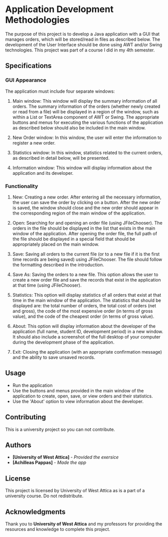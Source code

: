 # Application Development Methodologies

The purpose of this project is to develop a Java application with a GUI that manages orders, which will be stored/read in files as described below. The development of the User Interface should be done using AWT and/or Swing technologies. This project was part of a course I did in my 4th semester.

## Specifications

### GUI Appearance

The application must include four separate windows:

1. Main window: This window will display the summary information of all orders. The summary information of the orders (whether newly created or read from a file) will be displayed in a region of the window, such as within a List or TextArea component of AWT or Swing. The appropriate buttons and menus for executing the various functions of the application as described below should also be included in the main window.

2. New Order window: In this window, the user will enter the information to register a new order.

3. Statistics window: In this window, statistics related to the current orders, as described in detail below, will be presented.

4. Information window: This window will display information about the application and its developer.

### Functionality

1. New: Creating a new order. After entering all the necessary information, the user can save the order by clicking on a button. After the new order is saved, the window should close and the new order should appear in the corresponding region of the main window of the application.

2. Open: Searching for and opening an order file (using JFileChooser). The orders in the file should be displayed in the list that exists in the main window of the application. After opening the order file, the full path of the file should be displayed in a special field that should be appropriately placed on the main window.

3. Save: Saving all orders to the current file (or to a new file if it is the first time records are being saved) using JFileChooser. The file should follow the formatting described in the introduction.

4. Save As: Saving the orders to a new file. This option allows the user to create a new order file and save the records that exist in the application at that time (using JFileChooser).

5. Statistics: This option will display statistics of all orders that exist at that time in the main window of the application. The statistics that should be displayed are: the total number of orders, the total cost of orders (net and gross), the code of the most expensive order (in terms of gross value), and the code of the cheapest order (in terms of gross value).

6. About: This option will display information about the developer of the application (full name, student ID, development period) in a new window. It should also include a screenshot of the full desktop of your computer during the development phase of the application.

7. Exit: Closing the application (with an appropriate confirmation message) and the ability to save unsaved records.

## Usage

- Run the application
- Use the buttons and menus provided in the main window of the application to create, open, save, or view orders and their statistics.
- Use the 'About' option to view information about the developer.

## Contributing

This is a university project so you can not contribute.

## Authors

* **[University of West Attica]** - *Provided the exersice*
* **[Achilleas Pappas]** - *Made the app*

## License

This project is licensed by University of West Attica as is a part of a university course. Do not redistribute.

## Acknowledgments

Thank you to **University of West Attica** and my professors for providing the resources and knowledge to complete this project.
